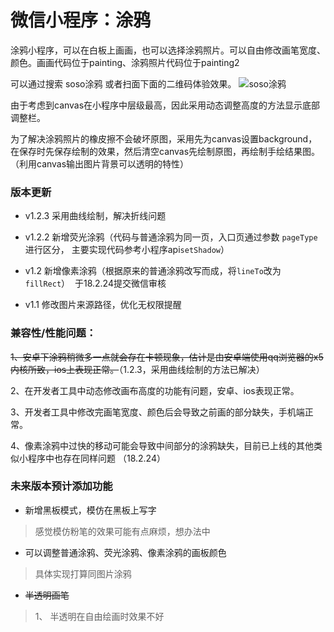 # 微信小程序：涂鸦

涂鸦小程序，可以在白板上画画，也可以选择涂鸦照片。可以自由修改画笔宽度、颜色。画画代码位于painting、涂鸦照片代码位于painting2

可以通过搜索 soso涂鸦 或者扫面下面的二维码体验效果。
![soso涂鸦](http://bmob-cdn-20716.b0.upaiyun.com/2019/02/22/09c84a5840cd995880c2505920574554.png)

由于考虑到canvas在小程序中层级最高，因此采用动态调整高度的方法显示底部调整栏。

为了解决涂鸦照片的橡皮擦不会破坏原图，采用先为canvas设置background，在保存时先保存绘制的效果，然后清空canvas先绘制原图，再绘制手绘结果图。（利用canvas输出图片背景可以透明的特性）


### 版本更新
* v1.2.3 采用曲线绘制，解决折线问题

* v1.2.2 新增荧光涂鸦（代码与普通涂鸦为同一页，入口页通过参数 `pageType` 进行区分， 主要实现代码参考小程序api`setShadow`）

* v1.2 新增像素涂鸦（根据原来的普通涂鸦改写而成，将`lineTo`改为`fillRect`）
  于18.2.24提交微信审核

* v1.1 修改图片来源路径，优化无权限提醒


### 兼容性/性能问题：

  ~~1、安卓下涂鸦稍微多一点就会存在卡顿现象，估计是由安卓端使用qq浏览器的x5内核所致，ios上表现正常。~~（1.2.3，采用曲线绘制的方法已解决）

  2、在开发者工具中动态修改画布高度的功能有问题，安卓、ios表现正常。
  
  3、开发者工具中修改完画笔宽度、颜色后会导致之前画的部分缺失，手机端正常。
  
  4、像素涂鸦中过快的移动可能会导致中间部分的涂鸦缺失，目前已上线的其他类似小程序中也存在同样问题 （18.2.24）

### 未来版本预计添加功能

* 新增黑板模式，模仿在黑板上写字
 > 感觉模仿粉笔的效果可能有点麻烦，想办法中

* 可以调整普通涂鸦、荧光涂鸦、像素涂鸦的画板颜色
 > 具体实现打算同图片涂鸦
 
* ~~半透明画笔~~
 > 1、 半透明在自由绘画时效果不好
